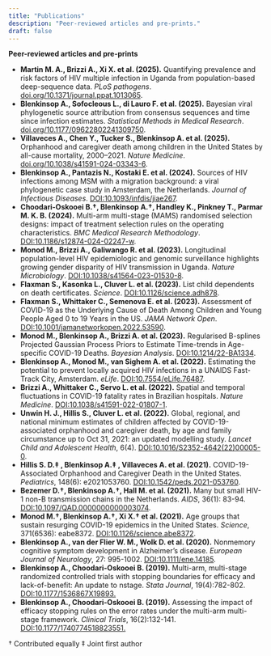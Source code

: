 ```yaml
---
title: "Publications"
description: "Peer-reviewed articles and pre-prints."
draft: false
---
```


**Peer-reviewed articles and pre-prints**

- **Martin M. A., Brizzi A., Xi X. et al. (2025).** Quantifying prevalence and risk factors of HIV multiple infection in Uganda from population-based deep-sequence data. *PLoS pathogens*. [doi.org/10.1371/journal.ppat.1013065](https://doi.org/10.1371/journal.ppat.1013065).
- **Blenkinsop A., Sofocleous L., di Lauro F. et al. (2025).** Bayesian viral phylogenetic source attribution from consensus sequences and time since infection estimates. *Statistical Methods in Medical Research*. [doi.org/10.1177/09622802241309750](https://doi.org/10.1177/09622802241309750
).  
- **Villaveces A., Chen Y., Tucker S., Blenkinsop A. et al. (2025).** Orphanhood and caregiver death among children in the United States by all-cause mortality, 2000–2021. *Nature Medicine*. [doi.org/10.1038/s41591-024-03343-6](https://www.nature.com/articles/s41591-024-03343-6.pdf).  
- **Blenkinsop A., Pantazis N., Kostaki E. et al. (2024).** Sources of HIV infections among MSM with a migration background: a viral phylogenetic case study in Amsterdam, the Netherlands. *Journal of Infectious Diseases*. [DOI:10.1093/infdis/jiae267](https://academic.oup.com/jid/article-abstract/230/4/e881/7709386).  
- **Choodari-Oskooei B.†, Blenkinsop A.†, Handley K., Pinkney T., Parmar M. K. B. (2024).** Multi-arm multi-stage (MAMS) randomised selection designs: impact of treatment selection rules on the operating characteristics. *BMC Medical Research Methodology*. [DOI:10.1186/s12874-024-02247-w](https://link.springer.com/article/10.1186/s12874-024-02247-w).  
- **Monod M., Brizzi A., Galiwango R. et al. (2023).** Longitudinal population-level HIV epidemiologic and genomic surveillance highlights growing gender disparity of HIV transmission in Uganda. *Nature Microbiology*. [DOI:10.1038/s41564-023-01530-8](https://www.nature.com/articles/s41564-023-01530-8).  
- **Flaxman S., Kasonka L., Cluver L. et al. (2023).** List child dependents on death certificates. *Science*. [DOI:10.1126/science.adh878](https://www.science.org/doi/abs/10.1126/science.adh8784).  
- **Flaxman S., Whittaker C., Semenova E. et al. (2023).** Assessment of COVID-19 as the Underlying Cause of Death Among Children and Young People Aged 0 to 19 Years in the US. *JAMA Network Open*. [DOI:10.1001/jamanetworkopen.2022.53590](https://jamanetwork.com/journals/jamanetworkopen/article-abstract/2800816).  
- **Monod M., Blenkinsop A., Brizzi A. et al. (2023).** Regularised B-splines Projected Gaussian Process Priors to Estimate Time-trends in Age-specific COVID-19 Deaths. *Bayesian Analysis*. [DOI:10.1214/22-BA1334](https://projecteuclid.org/journals/bayesian-analysis/volume-18/issue-3/Regularised-B-splines-Projected-Gaussian-Process-Priors-to-Estimate-Time/10.1214/22-BA1334.short).  
- **Blenkinsop A., Monod M., van Sighem A. et al. (2022).** Estimating the potential to prevent locally acquired HIV infections in a UNAIDS Fast-Track City, Amsterdam. *eLife*. [DOI:10.7554/eLife.76487](https://elifesciences.org/articles/76487).  
- **Brizzi A., Whittaker C., Servo L. et al. (2022).** Spatial and temporal fluctuations in COVID-19 fatality rates in Brazilian hospitals. *Nature Medicine*. [DOI:10.1038/s41591-022-01807-1](https://www.nature.com/articles/s41591-022-01807-1).  
- **Unwin H. J., Hillis S., Cluver L. et al. (2022).** Global, regional, and national minimum estimates of children affected by COVID-19-associated orphanhood and caregiver death, by age and family circumstance up to Oct 31, 2021: an updated modelling study. *Lancet Child and Adolescent Health*, 6(4). [DOI:10.1016/S2352-4642(22)00005-0](https://doi.org/10.1016/S2352-4642(22)00005-0).  
- **Hillis S. D.‡ , Blenkinsop A.‡ , Villaveces A. et al. (2021).** COVID-19-Associated Orphanhood and Caregiver Death in the United States. *Pediatrics*, 148(6): e2021053760. [DOI:10.1542/peds.2021-053760](https://publications.aap.org/pediatrics/article-abstract/148/6/e2021053760/183446).  
- **Bezemer D.†, Blenkinsop A.†, Hall M. et al. (2021).** Many but small HIV-1 non-B transmission chains in the Netherlands. *AIDS*, 36(1): 83-94. [DOI:10.1097/QAD.0000000000003074](https://journals.lww.com/aidsonline/fulltext/2022/01010/many_but_small_hiv_1_non_b_transmission_chains_in.10.aspx).  
- **Monod M.†, Blenkinsop A.†, Xi X.† et al. (2021).** Age groups that sustain resurging COVID-19 epidemics in the United States. *Science*, 371(6536): eabe8372. [DOI:10.1126/science.abe8372](https://www.science.org/doi/abs/10.1126/science.abe8372).  
- **Blenkinsop A., van der Flier W. M., Wolk D. et al. (2020).** Nonmemory cognitive symptom development in Alzheimer’s disease. *European Journal of Neurology*, 27: 995-1002. [DOI:10.1111/ene.14185](https://onlinelibrary.wiley.com/doi/abs/10.1111/ene.14185). 
- **Blenkinsop A., Choodari-Oskooei B. (2019).** Multi-arm, multi-stage randomized controlled trials with stopping boundaries for efficacy and lack-of-benefit: An update to nstage. *Stata Journal*, 19(4):782-802. [DOI:10.1177/1536867X19893.](https://journals.sagepub.com/doi/abs/10.1177/1536867X19893616)  
- **Blenkinsop A., Choodari-Oskooei B. (2019).** Assessing the impact of efficacy stopping rules on the error rates under the multi-arm multi-stage framework. *Clinical Trials*, 16(2):132-141. [DOI:10.1177/1740774518823551.](https://journals.sagepub.com/doi/abs/10.1177/1740774518823551)  

† Contributed equally
‡ Joint first author
